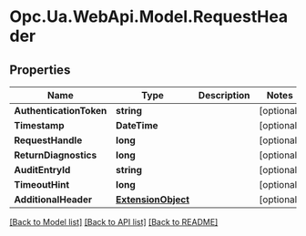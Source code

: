 # Opc.Ua.WebApi.Model.RequestHeader

## Properties

Name | Type | Description | Notes
------------ | ------------- | ------------- | -------------
**AuthenticationToken** | **string** |  | [optional] 
**Timestamp** | **DateTime** |  | [optional] 
**RequestHandle** | **long** |  | [optional] 
**ReturnDiagnostics** | **long** |  | [optional] 
**AuditEntryId** | **string** |  | [optional] 
**TimeoutHint** | **long** |  | [optional] 
**AdditionalHeader** | [**ExtensionObject**](ExtensionObject.md) |  | [optional] 

[[Back to Model list]](../README.md#documentation-for-models) [[Back to API list]](../README.md#documentation-for-api-endpoints) [[Back to README]](../README.md)

